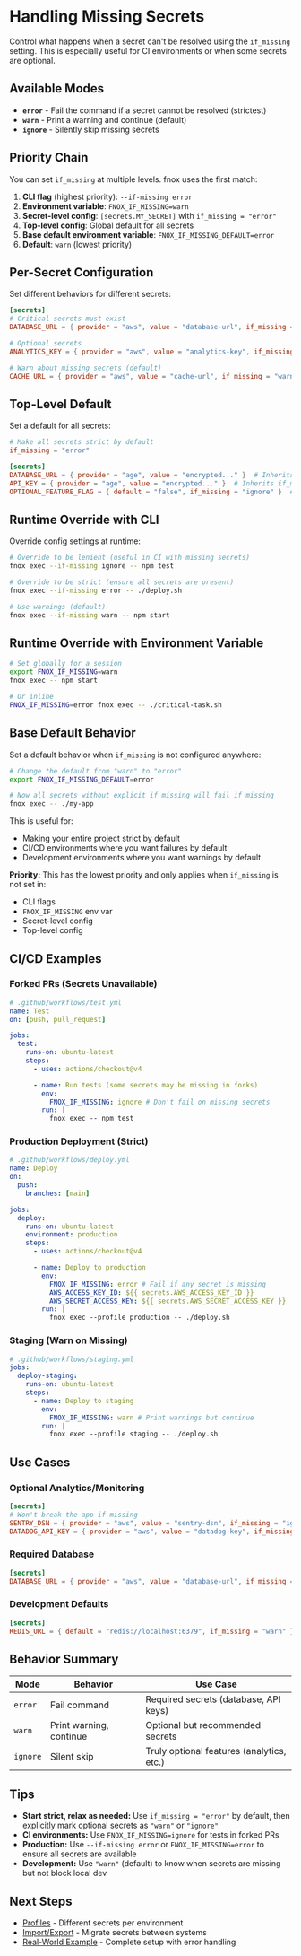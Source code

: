 # Handling Missing Secrets

Control what happens when a secret can't be resolved using the `if_missing` setting. This is especially useful for CI environments or when some secrets are optional.

## Available Modes

- **`error`** - Fail the command if a secret cannot be resolved (strictest)
- **`warn`** - Print a warning and continue (default)
- **`ignore`** - Silently skip missing secrets

## Priority Chain

You can set `if_missing` at multiple levels. fnox uses the first match:

1. **CLI flag** (highest priority): `--if-missing error`
2. **Environment variable**: `FNOX_IF_MISSING=warn`
3. **Secret-level config**: `[secrets.MY_SECRET]` with `if_missing = "error"`
4. **Top-level config**: Global default for all secrets
5. **Base default environment variable**: `FNOX_IF_MISSING_DEFAULT=error`
6. **Default**: `warn` (lowest priority)

## Per-Secret Configuration

Set different behaviors for different secrets:

```toml
[secrets]
# Critical secrets must exist
DATABASE_URL = { provider = "aws", value = "database-url", if_missing = "error" }  # Fail if missing

# Optional secrets
ANALYTICS_KEY = { provider = "aws", value = "analytics-key", if_missing = "ignore" }  # Continue silently if missing

# Warn about missing secrets (default)
CACHE_URL = { provider = "aws", value = "cache-url", if_missing = "warn" }  # Print warning if missing
```

## Top-Level Default

Set a default for all secrets:

```toml
# Make all secrets strict by default
if_missing = "error"

[secrets]
DATABASE_URL = { provider = "age", value = "encrypted..." }  # Inherits if_missing = "error"
API_KEY = { provider = "age", value = "encrypted..." }  # Inherits if_missing = "error"
OPTIONAL_FEATURE_FLAG = { default = "false", if_missing = "ignore" }  # Override - this one can be missing
```

## Runtime Override with CLI

Override config settings at runtime:

```bash
# Override to be lenient (useful in CI with missing secrets)
fnox exec --if-missing ignore -- npm test

# Override to be strict (ensure all secrets are present)
fnox exec --if-missing error -- ./deploy.sh

# Use warnings (default)
fnox exec --if-missing warn -- npm start
```

## Runtime Override with Environment Variable

```bash
# Set globally for a session
export FNOX_IF_MISSING=warn
fnox exec -- npm start

# Or inline
FNOX_IF_MISSING=error fnox exec -- ./critical-task.sh
```

## Base Default Behavior

Set a default behavior when `if_missing` is not configured anywhere:

```bash
# Change the default from "warn" to "error"
export FNOX_IF_MISSING_DEFAULT=error

# Now all secrets without explicit if_missing will fail if missing
fnox exec -- ./my-app
```

This is useful for:

- Making your entire project strict by default
- CI/CD environments where you want failures by default
- Development environments where you want warnings by default

**Priority:** This has the lowest priority and only applies when `if_missing` is not set in:

- CLI flags
- `FNOX_IF_MISSING` env var
- Secret-level config
- Top-level config

## CI/CD Examples

### Forked PRs (Secrets Unavailable)

```yaml
# .github/workflows/test.yml
name: Test
on: [push, pull_request]

jobs:
  test:
    runs-on: ubuntu-latest
    steps:
      - uses: actions/checkout@v4

      - name: Run tests (some secrets may be missing in forks)
        env:
          FNOX_IF_MISSING: ignore # Don't fail on missing secrets
        run: |
          fnox exec -- npm test
```

### Production Deployment (Strict)

```yaml
# .github/workflows/deploy.yml
name: Deploy
on:
  push:
    branches: [main]

jobs:
  deploy:
    runs-on: ubuntu-latest
    environment: production
    steps:
      - uses: actions/checkout@v4

      - name: Deploy to production
        env:
          FNOX_IF_MISSING: error # Fail if any secret is missing
          AWS_ACCESS_KEY_ID: ${{ secrets.AWS_ACCESS_KEY_ID }}
          AWS_SECRET_ACCESS_KEY: ${{ secrets.AWS_SECRET_ACCESS_KEY }}
        run: |
          fnox exec --profile production -- ./deploy.sh
```

### Staging (Warn on Missing)

```yaml
# .github/workflows/staging.yml
jobs:
  deploy-staging:
    runs-on: ubuntu-latest
    steps:
      - name: Deploy to staging
        env:
          FNOX_IF_MISSING: warn # Print warnings but continue
        run: |
          fnox exec --profile staging -- ./deploy.sh
```

## Use Cases

### Optional Analytics/Monitoring

```toml
[secrets]
# Won't break the app if missing
SENTRY_DSN = { provider = "aws", value = "sentry-dsn", if_missing = "ignore" }
DATADOG_API_KEY = { provider = "aws", value = "datadog-key", if_missing = "ignore" }
```

### Required Database

```toml
[secrets]
DATABASE_URL = { provider = "aws", value = "database-url", if_missing = "error" }  # Must exist or fail
```

### Development Defaults

```toml
[secrets]
REDIS_URL = { default = "redis://localhost:6379", if_missing = "warn" }  # Warn if missing, but provide a default
```

## Behavior Summary

| Mode     | Behavior                | Use Case                                  |
| -------- | ----------------------- | ----------------------------------------- |
| `error`  | Fail command            | Required secrets (database, API keys)     |
| `warn`   | Print warning, continue | Optional but recommended secrets          |
| `ignore` | Silent skip             | Truly optional features (analytics, etc.) |

## Tips

- **Start strict, relax as needed:** Use `if_missing = "error"` by default, then explicitly mark optional secrets as `"warn"` or `"ignore"`
- **CI environments:** Use `FNOX_IF_MISSING=ignore` for tests in forked PRs
- **Production:** Use `--if-missing error` or `FNOX_IF_MISSING=error` to ensure all secrets are available
- **Development:** Use `"warn"` (default) to know when secrets are missing but not block local dev

## Next Steps

- [Profiles](/guide/profiles) - Different secrets per environment
- [Import/Export](/guide/import-export) - Migrate secrets between systems
- [Real-World Example](/guide/real-world-example) - Complete setup with error handling
